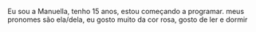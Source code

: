 Eu sou a Manuella, tenho 15 anos, estou começando a programar.
meus pronomes são ela/dela, eu gosto muito da cor rosa, gosto de ler e dormir
